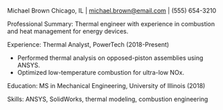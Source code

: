 Michael Brown
Chicago, IL | michael.brown@email.com | (555) 654-3210

Professional Summary:
Thermal engineer with experience in combustion and heat management for energy devices.

Experience:
Thermal Analyst, PowerTech (2018-Present)
- Performed thermal analysis on opposed-piston assemblies using ANSYS.
- Optimized low-temperature combustion for ultra-low NOx.

Education:
MS in Mechanical Engineering, University of Illinois (2018)

Skills:
ANSYS, SolidWorks, thermal modeling, combustion engineering